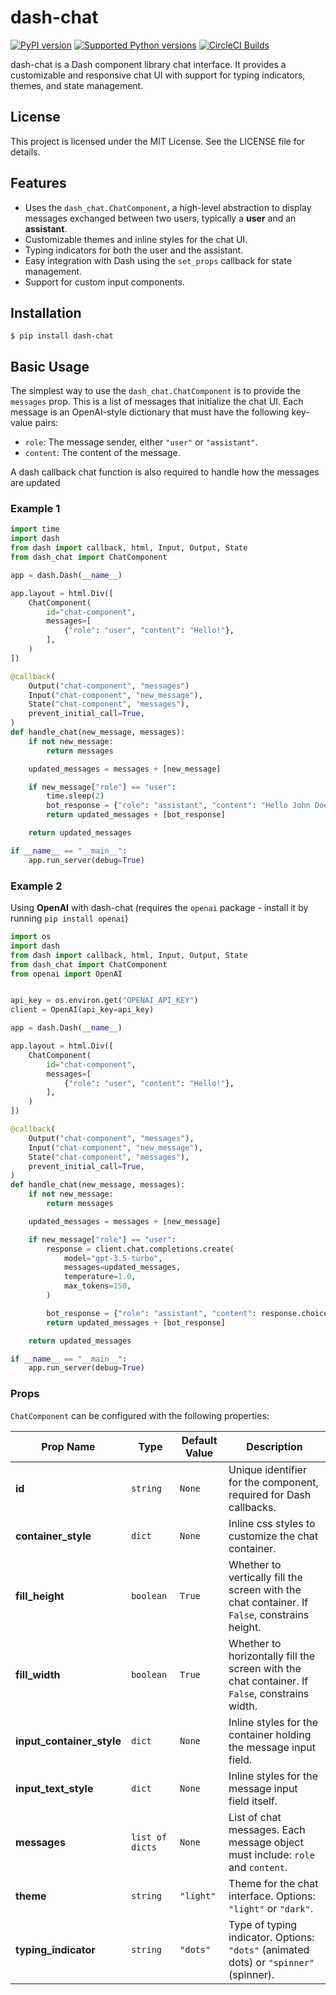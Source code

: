 # dash-chat

[![PyPI version](https://badge.fury.io/py/dash-chat.svg)](https://pypi.org/project/dash-chat/)
[![Supported Python versions](https://img.shields.io/pypi/pyversions/dash-chat.svg)](https://pypi.org/project/dash-chat/)
[![CircleCI Builds](https://circleci.com/gh/gbolly/dash-chat.svg?style=shield)](https://circleci.com/gh/gbolly/dash-chat)

dash-chat is a Dash component library chat interface. It provides a customizable and responsive chat UI with support for typing indicators, themes, and state management.

## License

This project is licensed under the MIT License. See the LICENSE file for details.

## Features

- Uses the `dash_chat.ChatComponent`, a high-level abstraction to display messages exchanged between two users, typically a **user** and an **assistant**.
- Customizable themes and inline styles for the chat UI.
- Typing indicators for both the user and the assistant.
- Easy integration with Dash using the `set_props` callback for state management.
- Support for custom input components.

## Installation
```
$ pip install dash-chat
```

## Basic Usage
The simplest way to use the `dash_chat.ChatComponent` is to provide the `messages` prop. This is a list of messages that initialize the chat UI. Each message is an OpenAI-style dictionary that must have the following key-value pairs:
- `role`: The message sender, either `"user"` or `"assistant"`.
- `content`: The content of the message.

A dash callback chat function is also required to handle how the messages are updated

### Example 1

```python
import time
import dash
from dash import callback, html, Input, Output, State
from dash_chat import ChatComponent

app = dash.Dash(__name__)

app.layout = html.Div([
    ChatComponent(
        id="chat-component",
        messages=[
            {"role": "user", "content": "Hello!"},
        ],
    )
])

@callback(
    Output("chat-component", "messages")
    Input("chat-component", "new_message"),
    State("chat-component", "messages"),
    prevent_initial_call=True,
)
def handle_chat(new_message, messages):
    if not new_message:
        return messages

    updated_messages = messages + [new_message]

    if new_message["role"] == "user":
        time.sleep(2)
        bot_response = {"role": "assistant", "content": "Hello John Doe."}
        return updated_messages + [bot_response]

    return updated_messages

if __name__ == "__main__":
    app.run_server(debug=True)
```

### Example 2
Using **OpenAI** with dash-chat (requires the `openai` package - install it by running `pip install openai`)

```python
import os
import dash
from dash import callback, html, Input, Output, State
from dash_chat import ChatComponent
from openai import OpenAI


api_key = os.environ.get("OPENAI_API_KEY")
client = OpenAI(api_key=api_key)

app = dash.Dash(__name__)

app.layout = html.Div([
    ChatComponent(
        id="chat-component",
        messages=[
            {"role": "user", "content": "Hello!"},
        ],
    )
])

@callback(
    Output("chat-component", "messages"),
    Input("chat-component", "new_message"),
    State("chat-component", "messages"),
    prevent_initial_call=True,
)
def handle_chat(new_message, messages):
    if not new_message:
        return messages

    updated_messages = messages + [new_message]

    if new_message["role"] == "user":
        response = client.chat.completions.create(
            model="gpt-3.5-turbo",
            messages=updated_messages,
            temperature=1.0,
            max_tokens=150,
        )

        bot_response = {"role": "assistant", "content": response.choices[0].message.content.strip()}
        return updated_messages + [bot_response]

    return updated_messages

if __name__ == "__main__":
    app.run_server(debug=True)
```

### **Props**

`ChatComponent` can be configured with the following properties:

| Prop Name                     | Type                       | Default Value                 | Description                                                                                   |
|-------------------------------|----------------------------|-------------------------------|-----------------------------------------------------------------------------------------------|
| **id**                        | `string`                  | `None`                         | Unique identifier for the component, required for Dash callbacks.                             |
| **container_style**           | `dict`                    | `None`                         | Inline css styles to customize the chat container.                                            |
| **fill_height**               | `boolean`                 | `True`                         | Whether to vertically fill the screen with the chat container. If `False`, constrains height. |
| **fill_width**                | `boolean`                 | `True`                         | Whether to horizontally fill the screen with the chat container. If `False`, constrains width.|
| **input_container_style**     | `dict`                    | `None`                         | Inline styles for the container holding the message input field.                             |
| **input_text_style**          | `dict`                    | `None`                         | Inline styles for the message input field itself.                                            |
| **messages**                  | `list of dicts`           | `None`                         | List of chat messages. Each message object must include: `role` and `content`.               |
| **theme**                     | `string`                  | `"light"`                      | Theme for the chat interface. Options: `"light"` or `"dark"`.                                |
| **typing_indicator**          | `string`                  | `"dots"`                       | Type of typing indicator. Options: `"dots"` (animated dots) or `"spinner"` (spinner).        |
